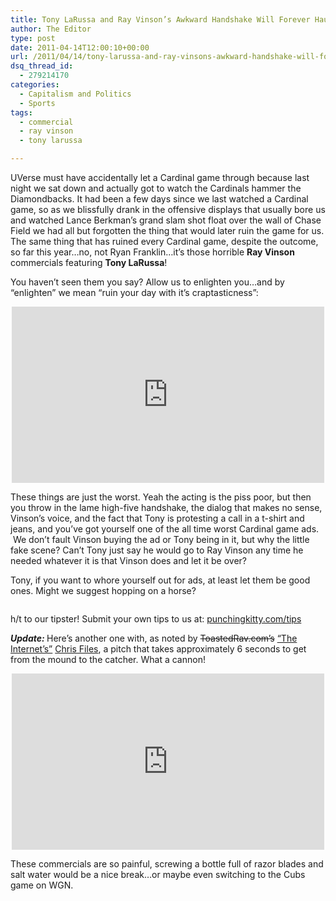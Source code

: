 ```yaml
---
title: Tony LaRussa and Ray Vinson’s Awkward Handshake Will Forever Haunt Our Dreams
author: The Editor
type: post
date: 2011-04-14T12:00:10+00:00
url: /2011/04/14/tony-larussa-and-ray-vinsons-awkward-handshake-will-forever-haunt-our-dreams/
dsq_thread_id:
  - 279214170
categories:
  - Capitalism and Politics
  - Sports
tags:
  - commercial
  - ray vinson
  - tony larussa

---
```

UVerse must have accidentally let a Cardinal game through because last night we sat down and actually got to watch the Cardinals hammer the Diamondbacks. It had been a few days since we last watched a Cardinal game, so as we blissfully drank in the offensive displays that usually bore us and watched Lance Berkman&#8217;s grand slam shot float over the wall of Chase Field we had all but forgotten the thing that would later ruin the game for us. The same thing that has ruined every Cardinal game, despite the outcome, so far this year&#8230;no, not Ryan Franklin&#8230;it&#8217;s those horrible **Ray Vinson** commercials featuring **Tony LaRussa**!

You haven&#8217;t seen them you say? Allow us to enlighten you&#8230;and by &#8220;enlighten&#8221; we mean &#8220;ruin your day with it&#8217;s craptasticness&#8221;:

<span class="embed-youtube" style="text-align:center; display: block;"><iframe class='youtube-player' type='text/html' width='500' height='282' src='http://www.youtube.com/embed/wpNavxWcgSA?version=3&#038;rel=1&#038;fs=1&#038;autohide=2&#038;showsearch=0&#038;showinfo=1&#038;iv_load_policy=1&#038;wmode=transparent' allowfullscreen='true' style='border:0;'></iframe></span>

These things are just the worst. Yeah the acting is the piss poor, but then you throw in the lame high-five handshake, the dialog that makes no sense, Vinson&#8217;s voice, and the fact that Tony is protesting a call in a t-shirt and jeans, and you&#8217;ve got yourself one of the all time worst Cardinal game ads.  We don&#8217;t fault Vinson buying the ad or Tony being in it, but why the little fake scene? Can&#8217;t Tony just say he would go to Ray Vinson any time he needed whatever it is that Vinson does and let it be over?

Tony, if you want to whore yourself out for ads, at least let them be good ones. Might we suggest hopping on a horse?

<p style="text-align: center;">
  <a href="http://media.punchingkitty.com/wordpress/2011/04/tlr_old_spice.jpg"><img class="aligncenter size-full wp-image-9642" title="tlr_old_spice" src="http://media.punchingkitty.com/wordpress/2011/04/tlr_old_spice.jpg?filter=resize&w=600" alt="" /></a>
</p>

<p style="text-align: left;">
  h/t to our tipster! Submit your own tips to us at: <a href="http://punchingkitty.com/tips" target="_blank">punchingkitty.com/tips</a>
</p>

<p style="text-align: left;">
  <strong><em>Update: </em></strong>Here&#8217;s another one with, as noted by <del>ToastedRav.com&#8217;s</del> <a href="https://twitter.com/thefilesfiles/status/58568546300608512" target="_blank">&#8220;The Internet&#8217;s&#8221;</a> <a href="https://twitter.com/thefilesfiles/status/58561305988169729" target="_blank">Chris Files</a>, a pitch that takes approximately 6 seconds to get from the mound to the catcher. What a cannon!
</p>

<span class="embed-youtube" style="text-align:center; display: block;"><iframe class='youtube-player' type='text/html' width='500' height='282' src='http://www.youtube.com/embed/VhgLWzxfH-k?version=3&#038;rel=1&#038;fs=1&#038;autohide=2&#038;showsearch=0&#038;showinfo=1&#038;iv_load_policy=1&#038;wmode=transparent' allowfullscreen='true' style='border:0;'></iframe></span>

These commercials are so painful, screwing a bottle full of razor blades and salt water would be a nice break&#8230;or maybe even switching to the Cubs game on WGN.